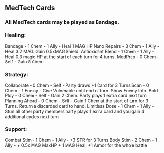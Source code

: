 ## MedTech Cards

### All MedTech cards may be played as Bandage.

### Healing:

Bandage - 1 Chem - 1 Ally - Heal 1 MAG HP
Nano Repairs - 3 Chem - 1 Ally - Heal 3.2 MAG. Gain 0.5xMAG Shield.
Antioxidant Blend - 1 Chem - 1 Ally - Heal 0.3 magic HP at the start of each turn for 4 turns.
MedPrep - 0 Chem - Self - Gain 5 Chem

### Strategy:

Collaborate - 0 Chem - Self - Party draws +1 Card for 3 Turns
Scan - 0 Chem - 1 Enemy - Give Vulnerable until end of turn. Show Enemy Info.
Bold Ploy - 0 Chem - Self - Gain 2 Chem. Party plays 1 extra card next turn
Planning Ahead - 0 Chem - Self - Gain 1 Chem at the start of turn for 3 Turns. Return a discarded card to hand.
Limitless Dose - 1 Chem - 1 Ally - Stun all other party members party plays 1 extra card and you gain 4 additional cycles next turn

### Support:

Combat Stim - 1 Chem - 1 Ally - +3 STR for 3 Turns
Body Stim - 2 Chem - 1 Ally - + 0.5x MAG MaxHP + 1 MAG Heal, +1 Armor for the whole battle
